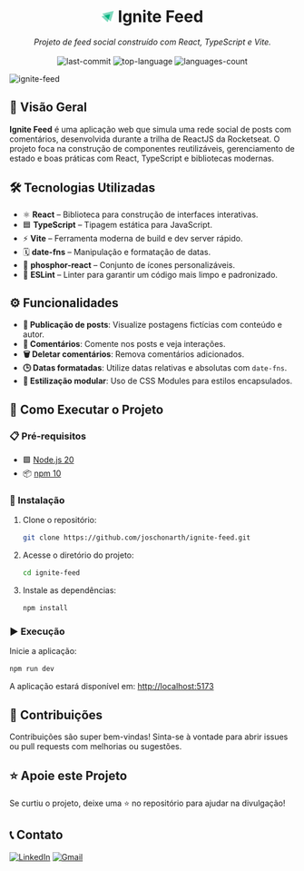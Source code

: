 
<h1 align="center"><img src="./public/icon.svg" width="22" /> Ignite Feed</h1>

<p align="center"><i>Projeto de feed social construído com React, TypeScript e Vite.</i>
  <br/><br/>
  <img src="https://img.shields.io/github/last-commit/joschonarth/ignite-feed?style=for-the-badge&color=1F8459&labelColor=1C1E26" alt="last-commit">
  <img src="https://img.shields.io/github/languages/top/joschonarth/ignite-feed?style=for-the-badge&color=1F8459&labelColor=1C1E26" alt="top-language">
  <img src="https://img.shields.io/github/languages/count/joschonarth/ignite-feed?style=for-the-badge&color=1F8459&labelColor=1C1E26" alt="languages-count">
</p>

![ignite-feed](https://github.com/user-attachments/assets/74a0a3e8-5234-45f3-b326-8f024cd9382b)

## 📖 Visão Geral

**Ignite Feed** é uma aplicação web que simula uma rede social de posts com comentários, desenvolvida durante a trilha de ReactJS da Rocketseat. O projeto foca na construção de componentes reutilizáveis, gerenciamento de estado e boas práticas com React, TypeScript e bibliotecas modernas.

## 🛠️ Tecnologias Utilizadas

- ⚛️ **React** – Biblioteca para construção de interfaces interativas.
- 🟦 **TypeScript** – Tipagem estática para JavaScript.
- ⚡ **Vite** – Ferramenta moderna de build e dev server rápido.
- 🗓️ **date-fns** – Manipulação e formatação de datas.
- 🎨 **phosphor-react** – Conjunto de ícones personalizáveis.
- 🧹 **ESLint** – Linter para garantir um código mais limpo e padronizado.

## ⚙️ Funcionalidades

- **📝 Publicação de posts**: Visualize postagens fictícias com conteúdo e autor.
- **💬 Comentários**: Comente nos posts e veja interações.
- **🗑️ Deletar comentários**: Remova comentários adicionados.
- **🕒 Datas formatadas**: Utilize datas relativas e absolutas com `date-fns`.
- **🎨 Estilização modular**: Uso de CSS Modules para estilos encapsulados.

## 🚀 Como Executar o Projeto

### 📋 Pré-requisitos

- 🟩 [Node.js 20](https://nodejs.org/en/download/)
- 📦 [npm 10](https://www.npmjs.com/)

### 🔧 Instalação

1. Clone o repositório:

    ```bash
    git clone https://github.com/joschonarth/ignite-feed.git
    ```

2. Acesse o diretório do projeto:

    ```bash
    cd ignite-feed
    ```

3. Instale as dependências:

    ```bash
    npm install
    ```

### ▶️ Execução

Inicie a aplicação:

  ```bash
  npm run dev
  ```

A aplicação estará disponível em: [http://localhost:5173](http://localhost:5173)

## 🤝 Contribuições

Contribuições são super bem-vindas! Sinta-se à vontade para abrir issues ou pull requests com melhorias ou sugestões.

## ⭐ Apoie este Projeto

Se curtiu o projeto, deixe uma ⭐ no repositório para ajudar na divulgação!

## 📞 Contato

[![LinkedIn](https://img.shields.io/badge/LinkedIn-0077B5?style=for-the-badge&logo=linkedin&logoColor=white)](https://www.linkedin.com/in/joschonarth/)
[![Gmail](https://img.shields.io/badge/Gmail-D14836?style=for-the-badge&logo=gmail&logoColor=white)](mailto:joschonarth@gmail.com)
